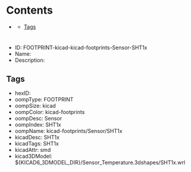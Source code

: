



Contents
========

* [](#)
	* [Tags](#tags)

# 

- ID: FOOTPRINT-kicad-kicad-footprints-Sensor-SHT1x
- Name: 
- Description: 

## Tags

- hexID: 
- oompType: FOOTPRINT
- oompSize: kicad
- oompColor: kicad-footprints
- oompDesc: Sensor
- oompIndex: SHT1x
- oompName: kicad-footprints/Sensor/SHT1x
- kicadDesc: SHT1x
- kicadTags: SHT1x
- kicadAttr: smd
- kicad3DModel: ${KICAD6_3DMODEL_DIR}/Sensor_Temperature.3dshapes/SHT1x.wrl
